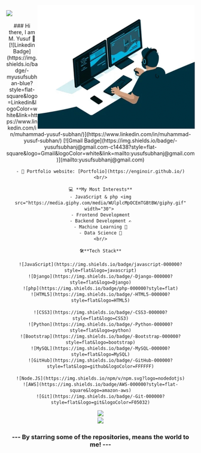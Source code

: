 <img align="right" src="https://github.com/enginoir/enginoir/blob/main/giphy.gif" alt="Coder GIF" width="420" height="330">

![](https://komarev.com/ghpvc/?username=enginoir&style=plastic&label=GHub-PROFILE+VIEWS)
<div align="center">
           ### Hi there, I am M. Yusuf 👋
    [![Linkedin Badge](https://img.shields.io/badge/-myusufsubhan-blue?style=flat-square&logo=Linkedin&logoColor=white&link=https://www.linkedin.com/in/muhammad-yusuf-subhan/)](https://www.linkedin.com/in/muhammad-yusuf-subhan/)
    [![Gmail Badge](https://img.shields.io/badge/-yusufsubhanj@gmail.com-c14438?style=flat-square&logo=Gmail&logoColor=white&link=mailto:yusufsubhanj@gmail.com)](mailto:yusufsubhanj@gmail.com) 
    
    - 🎯 Portfolio website: [Portfolio](https://enginoir.github.io/)
    <br/>
    
    💻 **My Most Interests**
    - JavaScript & php <img src="https://media.giphy.com/media/WUlplcMpOCEmTGBtBW/giphy.gif" width="30"> 
    - Frontend Development
    - Backend Development ✍️
    - Machine Learning 🧐
    - Data Science 😬
    <br/>
    
    🛠**Tech Stack**
    
    ![JavaScript](https://img.shields.io/badge/javascript-000000?style=flat&logo=javascript)
    ![Django](https://img.shields.io/badge/-Django-000000?style=flat&logo=Django)
    ![php](https://img.shields.io/badge/php-000000?style=flat)
    ![HTML5](https://img.shields.io/badge/-HTML5-000000?style=flat&logo=HTML5)
    
    ![CSS3](https://img.shields.io/badge/-CSS3-000000?style=flat&logo=CSS3)
    ![Python](https://img.shields.io/badge/-Python-000000?style=flat&logo=python)
    ![Bootstrap](https://img.shields.io/badge/-Bootstrap-000000?style=flat&logo=bootstrap)
    ![MySQL](https://img.shields.io/badge/-MySQL-000000?style=flat&logo=MySQL)
    ![GitHub](https://img.shields.io/badge/-GitHub-000000?style=flat&logo=github&logoColor=FFFFFF)
    
    ![Node.JS](https://img.shields.io/npm/v/npm.svg?logo=nodedotjs)
    ![AWS](https://img.shields.io/badge/AWS-000000?style=flat-square&logo=amazon-aws)
    ![Git](https://img.shields.io/badge/-Git-000000?style=flat&logo=git&logoColor=F05032)
</div>


<div align="center">
    <a href="https://github.com/enginoir">
        <img src="http://github-profile-summary-cards.vercel.app/api/cards/profile-details?username=enginoir&theme=react" />
    </a>
</div>
<div align="center">
    <a href="https://github.com/enginoir">
        <img src="http://github-profile-summary-cards.vercel.app/api/cards/repos-per-language?username=enginoir&theme=react" />
    </a>
</div>

<div align="center">
    <h3 align="center">--- By starring some of the repositories, means the world to me! ---</h3>
</div>
